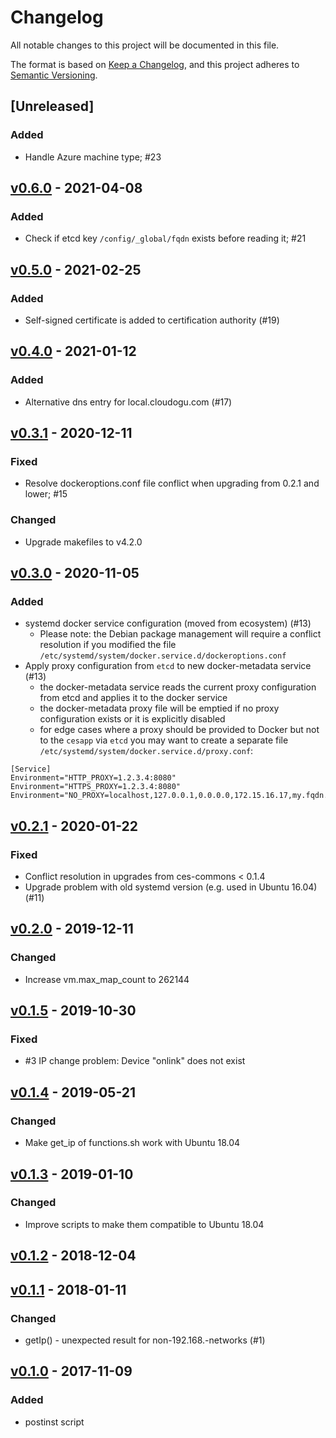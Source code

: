 # Changelog

All notable changes to this project will be documented in this file.

The format is based on [Keep a Changelog](https://keepachangelog.com/en/1.0.0/),
and this project adheres to [Semantic Versioning](https://semver.org/spec/v2.0.0.html).

## [Unreleased]
### Added
- Handle Azure machine type; #23

## [v0.6.0](https://github.com/cloudogu/ces-commons/releases/tag/v0.5.0) - 2021-04-08
### Added
- Check if etcd key `/config/_global/fqdn` exists before reading it; #21

## [v0.5.0](https://github.com/cloudogu/ces-commons/releases/tag/v0.5.0) - 2021-02-25
### Added
- Self-signed certificate is added to certification authority (#19)

## [v0.4.0](https://github.com/cloudogu/ces-commons/releases/tag/v0.4.0) - 2021-01-12
### Added
- Alternative dns entry for local.cloudogu.com (#17)

## [v0.3.1](https://github.com/cloudogu/ces-commons/releases/tag/v0.3.1) - 2020-12-11
### Fixed
- Resolve dockeroptions.conf file conflict when upgrading from 0.2.1 and lower; #15

### Changed
- Upgrade makefiles to v4.2.0

## [v0.3.0](https://github.com/cloudogu/ces-commons/releases/tag/v0.3.0) - 2020-11-05
### Added
* systemd docker service configuration (moved from ecosystem) (#13)
    * Please note: the Debian package management will require a conflict resolution if you modified the file `/etc/systemd/system/docker.service.d/dockeroptions.conf`
* Apply proxy configuration from `etcd` to new docker-metadata service (#13)
    * the docker-metadata service reads the current proxy configuration from etcd and applies it to the docker service 
    * the docker-metadata proxy file will be emptied if no proxy configuration exists or it is explicitly disabled
    * for edge cases where a proxy should be provided to Docker but not to the `cesapp` via `etcd` you may want to create a separate file `/etc/systemd/system/docker.service.d/proxy.conf`:

```
[Service]
Environment="HTTP_PROXY=1.2.3.4:8080"
Environment="HTTPS_PROXY=1.2.3.4:8080"
Environment="NO_PROXY=localhost,127.0.0.1,0.0.0.0,172.15.16.17,my.fqdn.or.external.ingress.domain.net"
```


## [v0.2.1](https://github.com/cloudogu/ces-commons/releases/tag/v0.2.1) - 2020-01-22
### Fixed
* Conflict resolution in upgrades from ces-commons < 0.1.4
* Upgrade problem with old systemd version (e.g. used in Ubuntu 16.04) (#11)

## [v0.2.0](https://github.com/cloudogu/ces-commons/releases/tag/v0.2.0) - 2019-12-11
### Changed
* Increase vm.max_map_count to 262144

## [v0.1.5](https://github.com/cloudogu/ces-commons/releases/tag/v0.1.5) - 2019-10-30
### Fixed
* #3 IP change problem: Device "onlink" does not exist

## [v0.1.4](https://github.com/cloudogu/ces-commons/releases/tag/v0.1.4) - 2019-05-21
### Changed
* Make get_ip of functions.sh work with Ubuntu 18.04

## [v0.1.3](https://github.com/cloudogu/ces-commons/releases/tag/v0.1.3) - 2019-01-10
### Changed
* Improve scripts to make them compatible to Ubuntu 18.04

## [v0.1.2](https://github.com/cloudogu/ces-commons/releases/tag/v0.1.2) - 2018-12-04

## [v0.1.1](https://github.com/cloudogu/ces-commons/releases/tag/v0.1.1) - 2018-01-11
### Changed
* getIp() - unexpected result for non-192.168.-networks (#1)

## [v0.1.0](https://github.com/cloudogu/ces-commons/releases/tag/v0.1.0) - 2017-11-09
### Added
* postinst script
